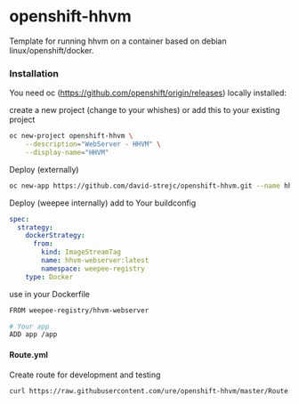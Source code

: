 # openshift-hhvm

Template for running hhvm on a container based on debian linux/openshift/docker.

### Installation

You need oc (https://github.com/openshift/origin/releases) locally installed:

create a new project (change to your whishes) or add this to your existing project

```sh
oc new-project openshift-hhvm \
    --description="WebServer - HHVM" \
    --display-name="HHVM"
```

Deploy (externally)

```sh
oc new-app https://github.com/david-strejc/openshift-hhvm.git --name hhvm
```

Deploy (weepee internally)
add to Your buildconfig
```yaml
spec:
  strategy:
    dockerStrategy:
      from:
        kind: ImageStreamTag
        name: hhvm-webserver:latest
        namespace: weepee-registry
    type: Docker
```
use in your Dockerfile
```sh
FROM weepee-registry/hhvm-webserver

# Your app
ADD app /app
```

#### Route.yml

Create route for development and testing

```sh
curl https://raw.githubusercontent.com/ure/openshift-hhvm/master/Route.yaml | oc create -f -
```
